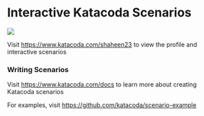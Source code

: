 # Interactive Katacoda Scenarios

[![](http://shields.katacoda.com/katacoda/shaheen23/count.svg)](https://www.katacoda.com/shaheen23 "Get your profile on Katacoda.com")

Visit https://www.katacoda.com/shaheen23 to view the profile and interactive scenarios

### Writing Scenarios
Visit https://www.katacoda.com/docs to learn more about creating Katacoda scenarios

For examples, visit https://github.com/katacoda/scenario-example
